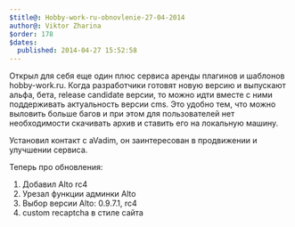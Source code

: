 ```yaml
---
$title@: Hobby-work-ru-obnovlenie-27-04-2014
author@: Viktor Zharina
$order: 178
$dates:
  published: 2014-04-27 15:52:58
---
```

Открыл для себя еще один плюс сервиса аренды плагинов и шаблонов hobby-work.ru. Когда разработчики готовят новую версию и выпускают альфа, бета, release candidate версии, то можно идти вместе с ними поддерживать актуальность версии cms. Это удобно тем, что можно выловить больше багов и при этом для пользователей нет необходимости скачивать архив и ставить его на локальную машину. 

Установил контакт с aVadim, он заинтересован в продвижении и улучшении сервиса. 

Теперь про обновления:

<ol>

<li>Добавил Alto rc4</li>

<li>Урезал функции админки Alto</li>

<li>Выбор версии Alto: 0.9.7.1, rc4</li>

<li>custom recaptcha в стиле сайта</li>

</ol>


